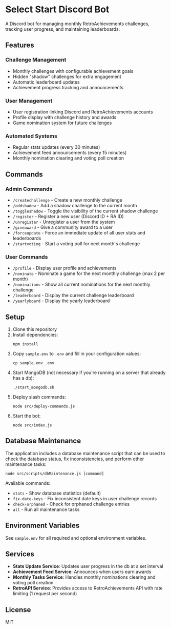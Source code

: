 # Select Start Discord Bot

A Discord bot for managing monthly RetroAchievements challenges, tracking user progress, and maintaining leaderboards.

## Features

### Challenge Management
- Monthly challenges with configurable achievement goals
- Hidden "shadow" challenges for extra engagement
- Automatic leaderboard updates
- Achievement progress tracking and announcements

### User Management
- User registration linking Discord and RetroAchievements accounts
- Profile display with challenge history and awards
- Game nomination system for future challenges

### Automated Systems
- Regular stats updates (every 30 minutes)
- Achievement feed announcements (every 15 minutes)
- Monthly nomination clearing and voting poll creation

## Commands

### Admin Commands
- `/createchallenge` - Create a new monthly challenge
- `/addshadow` - Add a shadow challenge to the current month
- `/toggleshadow` - Toggle the visibility of the current shadow challenge
- `/register` - Register a new user (Discord ID + RA ID)
- `/unregister` - Unregister a user from the system
- `/giveaward` - Give a community award to a user
- `/forceupdate` - Force an immediate update of all user stats and leaderboards
- `/startvoting` - Start a voting poll for next month's challenge

### User Commands
- `/profile` - Display user profile and achievements
- `/nominate` - Nominate a game for the next monthly challenge (max 2 per month)
- `/nominations` - Show all current nominations for the next monthly challenge
- `/leaderboard` - Display the current challenge leaderboard
- `/yearlyboard` - Display the yearly leaderboard

## Setup

1. Clone this repository
2. Install dependencies:
   ```
   npm install
   ```
3. Copy `sample.env` to `.env` and fill in your configuration values:
   ```
   cp sample.env .env
   ```
4. Start MongoDB (not necessary if you're running on a server that already has a db):
   ```
   ./start_mongodb.sh
   ```
5. Deploy slash commands:
   ```
   node src/deploy-commands.js
   ```
6. Start the bot:
   ```
   node src/index.js
   ```

## Database Maintenance

The application includes a database maintenance script that can be used to check the database status, fix inconsistencies, and perform other maintenance tasks:

```
node src/scripts/dbMaintenance.js [command]
```

Available commands:
- `stats` - Show database statistics (default)
- `fix-date-keys` - Fix inconsistent date keys in user challenge records
- `check-orphaned` - Check for orphaned challenge entries
- `all` - Run all maintenance tasks

## Environment Variables

See `sample.env` for all required and optional environment variables.

## Services

- **Stats Update Service**: Updates user progress in the db at a set interval
- **Achievement Feed Service**: Announces when users earn awards
- **Monthly Tasks Service**: Handles monthly nominations clearing and voting poll creation
- **RetroAPI Service**: Provides access to RetroAchievements API with rate limiting (1 request per second)

## License

MIT
